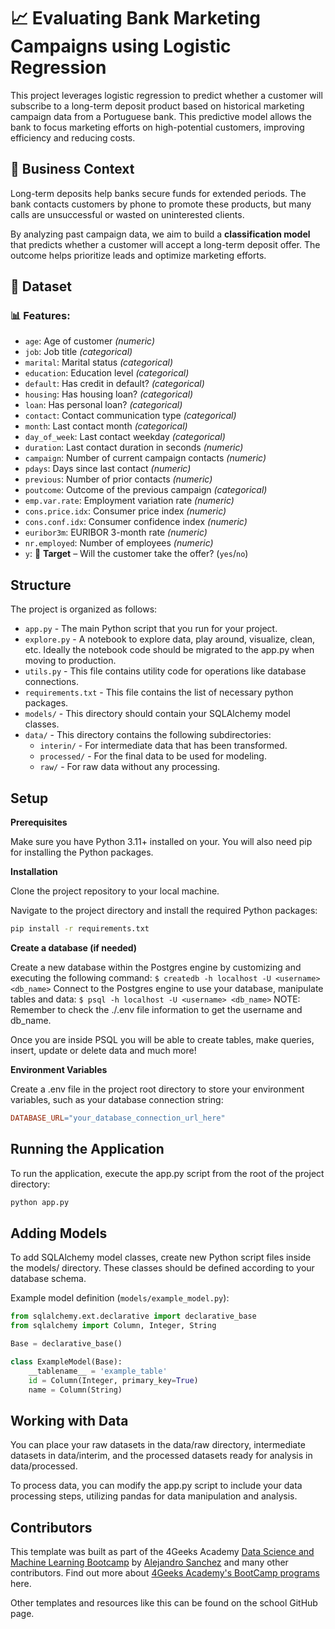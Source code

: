 # 📈 Evaluating Bank Marketing Campaigns using Logistic Regression

This project leverages logistic regression to predict whether a customer will subscribe to a long-term deposit product based on historical marketing campaign data from a Portuguese bank. This predictive model allows the bank to focus marketing efforts on high-potential customers, improving efficiency and reducing costs.

## 🧠 Business Context

Long-term deposits help banks secure funds for extended periods. The bank contacts customers by phone to promote these products, but many calls are unsuccessful or wasted on uninterested clients. 

By analyzing past campaign data, we aim to build a **classification model** that predicts whether a customer will accept a long-term deposit offer. The outcome helps prioritize leads and optimize marketing efforts.

## 📁 Dataset

### 📊 Features:

- `age`: Age of customer *(numeric)*
- `job`: Job title *(categorical)*
- `marital`: Marital status *(categorical)*
- `education`: Education level *(categorical)*
- `default`: Has credit in default? *(categorical)*
- `housing`: Has housing loan? *(categorical)*
- `loan`: Has personal loan? *(categorical)*
- `contact`: Contact communication type *(categorical)*
- `month`: Last contact month *(categorical)*
- `day_of_week`: Last contact weekday *(categorical)*
- `duration`: Last contact duration in seconds *(numeric)*
- `campaign`: Number of current campaign contacts *(numeric)*
- `pdays`: Days since last contact *(numeric)*
- `previous`: Number of prior contacts *(numeric)*
- `poutcome`: Outcome of the previous campaign *(categorical)*
- `emp.var.rate`: Employment variation rate *(numeric)*
- `cons.price.idx`: Consumer price index *(numeric)*
- `cons.conf.idx`: Consumer confidence index *(numeric)*
- `euribor3m`: EURIBOR 3-month rate *(numeric)*
- `nr.employed`: Number of employees *(numeric)*
- `y`: 🔴 **Target** – Will the customer take the offer? (`yes`/`no`)

## Structure

The project is organized as follows:

- `app.py` - The main Python script that you run for your project.
- `explore.py` - A notebook to explore data, play around, visualize, clean, etc. Ideally the notebook code should be migrated to the app.py when moving to production.
- `utils.py` - This file contains utility code for operations like database connections.
- `requirements.txt` - This file contains the list of necessary python packages.
- `models/` - This directory should contain your SQLAlchemy model classes.
- `data/` - This directory contains the following subdirectories:
  - `interin/` - For intermediate data that has been transformed.
  - `processed/` - For the final data to be used for modeling.
  - `raw/` - For raw data without any processing.
 
    
## Setup

**Prerequisites**

Make sure you have Python 3.11+ installed on your. You will also need pip for installing the Python packages.

**Installation**

Clone the project repository to your local machine.

Navigate to the project directory and install the required Python packages:

```bash
pip install -r requirements.txt
```

**Create a database (if needed)**

Create a new database within the Postgres engine by customizing and executing the following command: `$ createdb -h localhost -U <username> <db_name>`
Connect to the Postgres engine to use your database, manipulate tables and data: `$ psql -h localhost -U <username> <db_name>`
NOTE: Remember to check the ./.env file information to get the username and db_name.

Once you are inside PSQL you will be able to create tables, make queries, insert, update or delete data and much more!

**Environment Variables**

Create a .env file in the project root directory to store your environment variables, such as your database connection string:

```makefile
DATABASE_URL="your_database_connection_url_here"
```

## Running the Application

To run the application, execute the app.py script from the root of the project directory:

```bash
python app.py
```

## Adding Models

To add SQLAlchemy model classes, create new Python script files inside the models/ directory. These classes should be defined according to your database schema.

Example model definition (`models/example_model.py`):

```py
from sqlalchemy.ext.declarative import declarative_base
from sqlalchemy import Column, Integer, String

Base = declarative_base()

class ExampleModel(Base):
    __tablename__ = 'example_table'
    id = Column(Integer, primary_key=True)
    name = Column(String)

```

## Working with Data

You can place your raw datasets in the data/raw directory, intermediate datasets in data/interim, and the processed datasets ready for analysis in data/processed.

To process data, you can modify the app.py script to include your data processing steps, utilizing pandas for data manipulation and analysis.

## Contributors

This template was built as part of the 4Geeks Academy [Data Science and Machine Learning Bootcamp](https://4geeksacademy.com/us/coding-bootcamps/datascience-machine-learning) by [Alejandro Sanchez](https://twitter.com/alesanchezr) and many other contributors. Find out more about [4Geeks Academy's BootCamp programs](https://4geeksacademy.com/us/programs) here.

Other templates and resources like this can be found on the school GitHub page.
